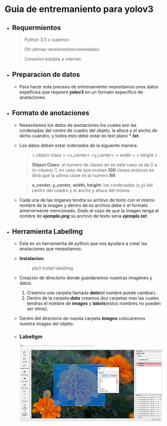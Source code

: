 # Guia de entremaniento para yolov3

* ## Requermientos
    > Python 3.5 o superior.

    > Git ultimas versiones(recomendado).

    > Conexion estable a internet.

* ## Preparacion de datos
    * Para hacer este preceso de entrenamiento nesesitamos unos datos espeficios que requiere **yolov3** en un formato especifico de anotaciones.

* ## Formato de anotaciones
    * Nesesitamos los datos de anotaciones los cuales son las cordenadas del centro de cuadro del objeto, la altura y el ancho de dicho cuandro, y todos esto debe estar es text plano ***.txt**.
    * Los datos deben estar ordenados de la siguiente manera:

        > < object-class > <x_center> <y_center> < width > < height >

        > **Object Class:** el numero de clases en en este caso va de 0 a (n-clases)-1, en caso de que existan **100** clases entoces se diria que la ultima clase es la numero **99**.

        > **x_center, y_center, width, height:** las cordenadas (x,y) del centro del cuadro y el ancho y altura del mismo.
    * Cada una de las imganes tendra su archivo de texto con el mismo nombre de la imagen y dentro de es archivo debe ir el formato anteriormente mencionado. Dado el caso de que la imagen tenga el nombre de ***ejemplo.png*** su archivo de texto seria ***ejemplo.txt***.
* ## Herramienta LabelImg
    * Esta es un herramienta de python que nos ayudara a crear las anotaciones que nesesitamos.
    * **Instalacion:**

        > pip3 install labelImg
     
    * Creacion de directorio donde guardaremos nuestras imagenes y datos.

        1. Creamos una carpeta llamada ***data***(el nombre puede cambiar).
        2. Dentro de la carpeta ***data*** creamos dos carpetas mas las cuales tendras el nombre de ***images*** y ***labels***(estos nombres no pueden ser otros).
    * Dentro del directorio de  nuesta carpeta ***images*** colocaremos nuestra images del objeto.
    * ### **LabelIgm**

        ![Texto alternativo](/src/img/labelImg.jpg "Título alternativo")